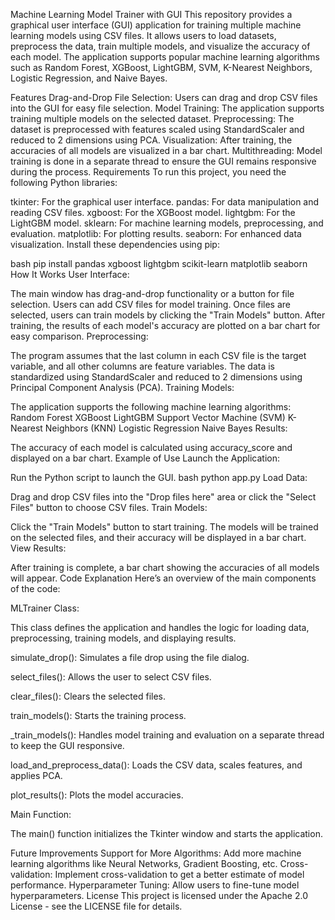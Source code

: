 Machine Learning Model Trainer with GUI
This repository provides a graphical user interface (GUI) application for training multiple machine learning models using CSV files. It allows users to load datasets, preprocess the data, train multiple models, and visualize the accuracy of each model. The application supports popular machine learning algorithms such as Random Forest, XGBoost, LightGBM, SVM, K-Nearest Neighbors, Logistic Regression, and Naive Bayes.

Features
Drag-and-Drop File Selection: Users can drag and drop CSV files into the GUI for easy file selection.
Model Training: The application supports training multiple models on the selected dataset.
Preprocessing: The dataset is preprocessed with features scaled using StandardScaler and reduced to 2 dimensions using PCA.
Visualization: After training, the accuracies of all models are visualized in a bar chart.
Multithreading: Model training is done in a separate thread to ensure the GUI remains responsive during the process.
Requirements
To run this project, you need the following Python libraries:

tkinter: For the graphical user interface.
pandas: For data manipulation and reading CSV files.
xgboost: For the XGBoost model.
lightgbm: For the LightGBM model.
sklearn: For machine learning models, preprocessing, and evaluation.
matplotlib: For plotting results.
seaborn: For enhanced data visualization.
Install these dependencies using pip:

bash
pip install pandas xgboost lightgbm scikit-learn matplotlib seaborn
How It Works
User Interface:

The main window has drag-and-drop functionality or a button for file selection. Users can add CSV files for model training.
Once files are selected, users can train models by clicking the "Train Models" button.
After training, the results of each model's accuracy are plotted on a bar chart for easy comparison.
Preprocessing:

The program assumes that the last column in each CSV file is the target variable, and all other columns are feature variables.
The data is standardized using StandardScaler and reduced to 2 dimensions using Principal Component Analysis (PCA).
Training Models:

The application supports the following machine learning algorithms:
Random Forest
XGBoost
LightGBM
Support Vector Machine (SVM)
K-Nearest Neighbors (KNN)
Logistic Regression
Naive Bayes
Results:

The accuracy of each model is calculated using accuracy_score and displayed on a bar chart.
Example of Use
Launch the Application:

Run the Python script to launch the GUI.
bash
python app.py
Load Data:

Drag and drop CSV files into the "Drop files here" area or click the "Select Files" button to choose CSV files.
Train Models:

Click the "Train Models" button to start training. The models will be trained on the selected files, and their accuracy will be displayed in a bar chart.
View Results:

After training is complete, a bar chart showing the accuracies of all models will appear.
Code Explanation
Here’s an overview of the main components of the code:

MLTrainer Class:

This class defines the application and handles the logic for loading data, preprocessing, training models, and displaying results.

simulate_drop(): Simulates a file drop using the file dialog.

select_files(): Allows the user to select CSV files.

clear_files(): Clears the selected files.

train_models(): Starts the training process.

_train_models(): Handles model training and evaluation on a separate thread to keep the GUI responsive.

load_and_preprocess_data(): Loads the CSV data, scales features, and applies PCA.

plot_results(): Plots the model accuracies.

Main Function:

The main() function initializes the Tkinter window and starts the application.

Future Improvements
Support for More Algorithms: Add more machine learning algorithms like Neural Networks, Gradient Boosting, etc.
Cross-validation: Implement cross-validation to get a better estimate of model performance.
Hyperparameter Tuning: Allow users to fine-tune model hyperparameters.
License
This project is licensed under the Apache 2.0 License - see the LICENSE file for details.
